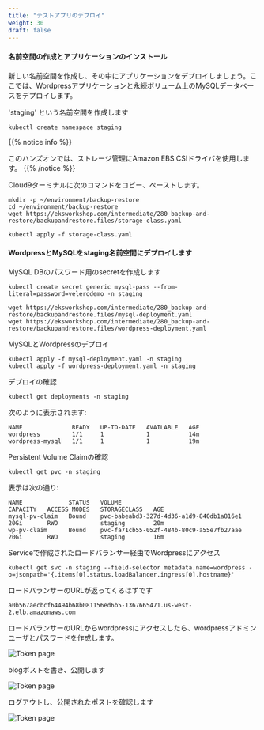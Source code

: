 ```yaml
---
title: "テストアプリのデプロイ"
weight: 30
draft: false
---
```


<!--
#### Create namespace and install application
-->
#### 名前空間の作成とアプリケーションのインストール

<!--
Let's create a new namespace and deploy an application in that namespace. We will deploy a Wordpress application and MySQL database backed by persistent volumes.
-->
新しい名前空間を作成し、その中にアプリケーションをデプロイしましょう。ここでは、Wordpressアプリケーションと永続ボリューム上のMySQLデータベースをデプロイします。

<!--
Create a namespace called 'staging'
-->
'staging' という名前空間を作成します
```
kubectl create namespace staging
```

{{% notice info %}}
<!--
We will be using Amazon EBS CSI Driver to manage storage for this lab. 
-->
このハンズオンでは、ストレージ管理にAmazon EBS CSIドライバを使用します。
{{% /notice %}}

<!--
Copy/Paste the following commands into your Cloud9 Terminal.
-->
Cloud9ターミナルに次のコマンドをコピー、ペーストします。
```
mkdir -p ~/environment/backup-restore
cd ~/environment/backup-restore
wget https://eksworkshop.com/intermediate/280_backup-and-restore/backupandrestore.files/storage-class.yaml
```
```
kubectl apply -f storage-class.yaml
```

<!--
#### Deploy Wordpress and MySQL in the staging namespace
-->
#### WordpressとMySQLをstaging名前空間にデプロイします

<!--
Create a kubernetes secret for MySQL DB password
-->
MySQL DBのパスワード用のsecretを作成します

```
kubectl create secret generic mysql-pass --from-literal=password=velerodemo -n staging
```

```
wget https://eksworkshop.com/intermediate/280_backup-and-restore/backupandrestore.files/mysql-deployment.yaml
wget https://eksworkshop.com/intermediate/280_backup-and-restore/backupandrestore.files/wordpress-deployment.yaml
```

<!--
Deploy MySQL and Wordpress
-->
MySQLとWordpressのデプロイ
```
kubectl apply -f mysql-deployment.yaml -n staging
kubectl apply -f wordpress-deployment.yaml -n staging
```

<!--
Verify deployment
-->
デプロイの確認
```
kubectl get deployments -n staging
```
<!--
Output should look like below:
-->
次のように表示されます:
```
NAME              READY   UP-TO-DATE   AVAILABLE   AGE
wordpress         1/1     1            1           14m
wordpress-mysql   1/1     1            1           19m
```
<!--
Verify Persistent Volume Claims
-->
Persistent Volume Claimの確認
```
kubectl get pvc -n staging
```
<!--
Output should look like below:
-->
表示は次の通り:
```
NAME             STATUS   VOLUME                                     CAPACITY   ACCESS MODES   STORAGECLASS   AGE
mysql-pv-claim   Bound    pvc-babeabd3-327d-4d36-a1d9-840db1a816e1   20Gi       RWO            staging        20m
wp-pv-claim      Bound    pvc-fa71cb55-052f-484b-80c9-a55e7fb27aae   20Gi       RWO            staging        16m
```

<!--
Access Wordpress using the load balancer created by the Service.
-->
Serviceで作成されたロードバランサー経由でWordpressにアクセス
```
kubectl get svc -n staging --field-selector metadata.name=wordpress -o=jsonpath='{.items[0].status.loadBalancer.ingress[0].hostname}'
```
<!--
The output should return the load balancer's url
-->
ロードバランサーのURLが返ってくるはずです
```
a0b567aecbcf64494b68b081156ed6b5-1367665471.us-west-2.elb.amazonaws.com
```

<!--
Access the wordpress application at the load balancer url and create wordpress admin username and password.
-->
ロードバランサーのURLからwordpressにアクセスしたら、wordpressアドミンユーザとパスワードを作成します。

![Token page](/images/backupandrestore/wordpress-admin.jpg)

<!--
Create a blog post for testing and publish it
-->
blogポストを書き、公開します

![Token page](/images/backupandrestore/blogpost.jpg)

<!--
Logout and test the published blogpost
-->
ログアウトし、公開されたポストを確認します

![Token page](/images/backupandrestore/wordpress.jpg)